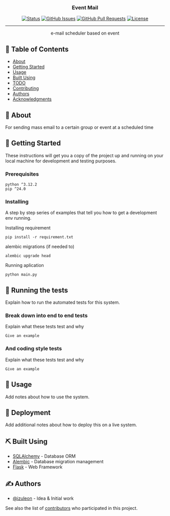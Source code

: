 
<h3 align="center">Event Mail</h3>

<div align="center">

[![Status](https://img.shields.io/badge/status-active-success.svg)]()
[![GitHub Issues](https://img.shields.io/github/issues/kylelobo/The-Documentation-Compendium.svg)](https://github.com/izuleon/Jublia-test/issues)
[![GitHub Pull Requests](https://img.shields.io/github/issues-pr/kylelobo/The-Documentation-Compendium.svg)](https://github.com/izuleon/Jublia-test/pulls)
[![License](https://img.shields.io/badge/license-MIT-blue.svg)](/LICENSE)

</div>

---

<p align="center"> e-mail scheduler based on event
    <br> 
</p>

## 📝 Table of Contents

- [About](#about)
- [Getting Started](#getting_started)
- [Usage](#usage)
- [Built Using](#built_using)
- [TODO](../TODO.md)
- [Contributing](../CONTRIBUTING.md)
- [Authors](#authors)
- [Acknowledgments](#acknowledgement)

## 🧐 About <a name = "about"></a>

For sending mass email to a certain group or event at a scheduled time

## 🏁 Getting Started <a name = "getting_started"></a>

These instructions will get you a copy of the project up and running on your local machine for development and testing purposes.

### Prerequisites


```
python ^3.12.2
pip ^24.0
```

### Installing

A step by step series of examples that tell you how to get a development env running.

Installing requirement
```
pip install -r requirement.txt
```

alembic migrations (if needed to)
```
alembic upgrade head
```

Running aplication
```
python main.py
```

## 🔧 Running the tests <a name = "tests"></a>

Explain how to run the automated tests for this system.

### Break down into end to end tests

Explain what these tests test and why

```
Give an example
```

### And coding style tests

Explain what these tests test and why

```
Give an example
```

## 🎈 Usage <a name="usage"></a>

Add notes about how to use the system.

## 🚀 Deployment <a name = "deployment"></a>

Add additional notes about how to deploy this on a live system.

## ⛏️ Built Using <a name = "built_using"></a>

- [SQLAlchemy](https://docs.sqlalchemy.org/) - Database ORM
- [Alembic](https://alembic.sqlalchemy.org/) - Database migration management
- [Flask](https://flask.palletsprojects.com/) - Web Framework

## ✍️ Authors <a name = "authors"></a>

- [@izuleon](https://github.com/izuleon) - Idea & Initial work

See also the list of [contributors](https://github.com/izuleon/Jublia-test/contributors) who participated in this project.
